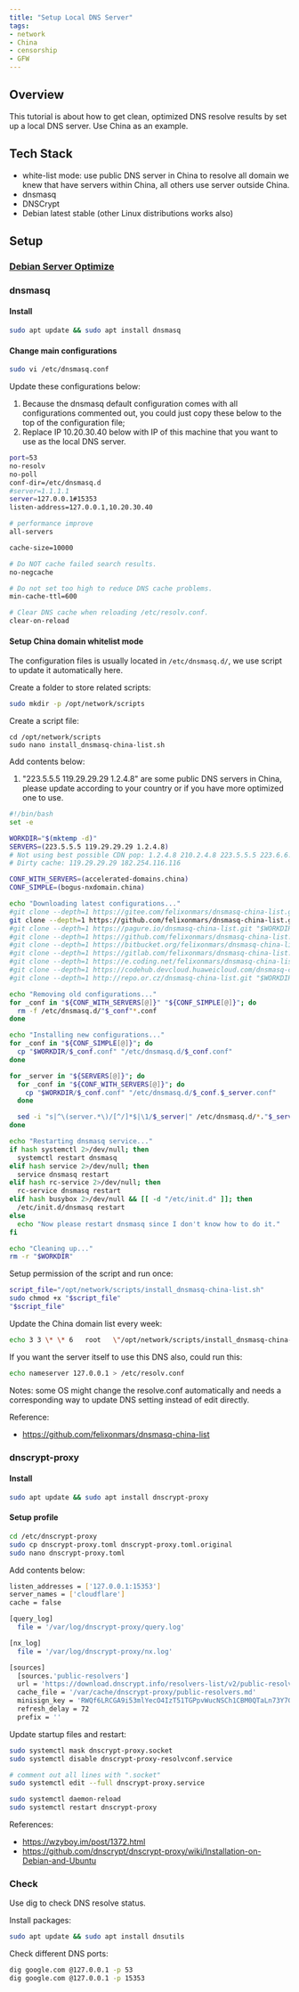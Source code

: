 ```yaml
---
title: "Setup Local DNS Server"
tags: 
- network
- China
- censorship
- GFW
---
```


## Overview
This tutorial is about how to get clean, optimized DNS resolve results by set up a local DNS server. Use China as an example.
## Tech Stack
- white-list mode: use public DNS server in China to resolve all domain we knew that have servers within China, all others use server outside China.
- dnsmasq
- DNSCrypt
- Debian latest stable (other Linux distributions works also)
## Setup
### [Debian Server Optimize](../toturials/Debian%20server%20optimize.md)

### dnsmasq
#### Install
``` bash
sudo apt update && sudo apt install dnsmasq
```
#### Change main configurations
```bash
sudo vi /etc/dnsmasq.conf
```
Update these configurations below:
1. Because the dnsmasq default configuration comes with all configurations commented out, you could just copy these below to the top of the configuration file;
2. Replace IP 10.20.30.40 below with IP of this machine that you want to use as the local DNS server.
```bash
port=53
no-resolv
no-poll
conf-dir=/etc/dnsmasq.d
#server=1.1.1.1
server=127.0.0.1#15353
listen-address=127.0.0.1,10.20.30.40

# performance improve
all-servers

cache-size=10000

# Do NOT cache failed search results.
no-negcache

# Do not set too high to reduce DNS cache problems.
min-cache-ttl=600

# Clear DNS cache when reloading /etc/resolv.conf.
clear-on-reload
```
#### Setup China domain whitelist mode
The configuration files is usually located in `/etc/dnsmasq.d/`, we use script to update it automatically here.

Create a folder to store related scripts:
```bash
sudo mkdir -p /opt/network/scripts
```
Create a script file:
```
cd /opt/network/scripts
sudo nano install_dnsmasq-china-list.sh
```
Add contents below:
1. "223.5.5.5 119.29.29.29 1.2.4.8" are some public DNS servers in China, please update according to your country or if you have more optimized one to use.
```bash
#!/bin/bash
set -e

WORKDIR="$(mktemp -d)"
SERVERS=(223.5.5.5 119.29.29.29 1.2.4.8)
# Not using best possible CDN pop: 1.2.4.8 210.2.4.8 223.5.5.5 223.6.6.6
# Dirty cache: 119.29.29.29 182.254.116.116

CONF_WITH_SERVERS=(accelerated-domains.china)
CONF_SIMPLE=(bogus-nxdomain.china)

echo "Downloading latest configurations..."
#git clone --depth=1 https://gitee.com/felixonmars/dnsmasq-china-list.git "$WORKDIR"
git clone --depth=1 https://github.com/felixonmars/dnsmasq-china-list.git "$WORKDIR"
#git clone --depth=1 https://pagure.io/dnsmasq-china-list.git "$WORKDIR"
#git clone --depth=1 https://github.com/felixonmars/dnsmasq-china-list.git "$WORKDIR"
#git clone --depth=1 https://bitbucket.org/felixonmars/dnsmasq-china-list.git "$WORKDIR"
#git clone --depth=1 https://gitlab.com/felixonmars/dnsmasq-china-list.git "$WORKDIR"
#git clone --depth=1 https://e.coding.net/felixonmars/dnsmasq-china-list.git "$WORKDIR"
#git clone --depth=1 https://codehub.devcloud.huaweicloud.com/dnsmasq-china-list00001/dnsmasq-china-list.git "$WORKDIR"
#git clone --depth=1 http://repo.or.cz/dnsmasq-china-list.git "$WORKDIR"

echo "Removing old configurations..."
for _conf in "${CONF_WITH_SERVERS[@]}" "${CONF_SIMPLE[@]}"; do
  rm -f /etc/dnsmasq.d/"$_conf"*.conf
done

echo "Installing new configurations..."
for _conf in "${CONF_SIMPLE[@]}"; do
  cp "$WORKDIR/$_conf.conf" "/etc/dnsmasq.d/$_conf.conf"
done

for _server in "${SERVERS[@]}"; do
  for _conf in "${CONF_WITH_SERVERS[@]}"; do
    cp "$WORKDIR/$_conf.conf" "/etc/dnsmasq.d/$_conf.$_server.conf"
  done

  sed -i "s|^\(server.*\)/[^/]*$|\1/$_server|" /etc/dnsmasq.d/*."$_server".conf
done

echo "Restarting dnsmasq service..."
if hash systemctl 2>/dev/null; then
  systemctl restart dnsmasq
elif hash service 2>/dev/null; then
  service dnsmasq restart
elif hash rc-service 2>/dev/null; then
  rc-service dnsmasq restart
elif hash busybox 2>/dev/null && [[ -d "/etc/init.d" ]]; then
  /etc/init.d/dnsmasq restart
else
  echo "Now please restart dnsmasq since I don't know how to do it."
fi

echo "Cleaning up..."
rm -r "$WORKDIR"
```

Setup permission of the script and run once:
```bash
script_file="/opt/network/scripts/install_dnsmasq-china-list.sh"
sudo chmod +x "$script_file"
"$script_file"
```

Update the China domain list every week:
```bash
echo 3 3 \* \* 6   root   \"/opt/network/scripts/install_dnsmasq-china-list.sh\" > /etc/cron.d/dnsmasq
```

If you want the server itself to use this DNS also, could run this:
```bash
echo nameserver 127.0.0.1 > /etc/resolv.conf
```
Notes: some OS might change the resolve.conf automatically and needs a corresponding way to update DNS setting instead of edit directly.

Reference:
- https://github.com/felixonmars/dnsmasq-china-list

### dnscrypt-proxy
#### Install
```bash
sudo apt update && sudo apt install dnscrypt-proxy
```
#### Setup profile
```bash
cd /etc/dnscrypt-proxy
sudo cp dnscrypt-proxy.toml dnscrypt-proxy.toml.original
sudo nano dnscrypt-proxy.toml
```
Add contents below:
```bash
listen_addresses = ['127.0.0.1:15353']
server_names = ['cloudflare']
cache = false

[query_log]
  file = '/var/log/dnscrypt-proxy/query.log'

[nx_log]
  file = '/var/log/dnscrypt-proxy/nx.log'

[sources]
  [sources.'public-resolvers']
  url = 'https://download.dnscrypt.info/resolvers-list/v2/public-resolvers.md'
  cache_file = '/var/cache/dnscrypt-proxy/public-resolvers.md'
  minisign_key = 'RWQf6LRCGA9i53mlYecO4IzT51TGPpvWucNSCh1CBM0QTaLn73Y7GFO3'
  refresh_delay = 72
  prefix = ''
```
Update startup files and restart:
```bash
sudo systemctl mask dnscrypt-proxy.socket
sudo systemctl disable dnscrypt-proxy-resolvconf.service

# comment out all lines with ".socket"
sudo systemctl edit --full dnscrypt-proxy.service

sudo systemctl daemon-reload
sudo systemctl restart dnscrypt-proxy
```
References:
- https://wzyboy.im/post/1372.html
- https://github.com/dnscrypt/dnscrypt-proxy/wiki/Installation-on-Debian-and-Ubuntu
### Check
Use dig to check DNS resolve status.

Install packages:
```bash
sudo apt update && sudo apt install dnsutils
```
Check different DNS ports:
```bash
dig google.com @127.0.0.1 -p 53
dig google.com @127.0.0.1 -p 15353
```